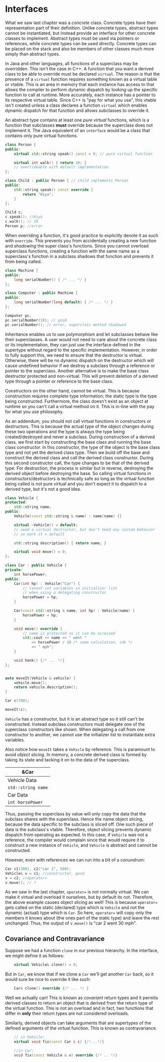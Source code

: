 # Interfaces

What we saw last chapter was a *concrete* class. Concrete types have their representation part of their definition. Unlike concrete types, abstract types cannot be instantiated, but instead provide an interface for other concrete classes to implement. Abstract types must be used via pointers or references, while concrete types can be used directly. Concrete types can be placed on the stack and also be members of other classes much more simply than abstract types.

In Java and other languages, all functions of a superclass may be overridden. This isn't the case in C++. A function that you want a derived class to be able to override must be declared `virtual`. The reason is that the presence of a `virtual` function requires something known as a virtual table or vtable. This is an area in memory that each instance has access to that allows the compiler to perform dynamic dispatch by looking up the specific function to call at runtime. More accurately, each instance has a pointer to its respective virtual table. Since C++ is "pay for what you use", this vtable isn't created unless a class declares a function `virtual` which enables dynamic dispatch for that function and allows subclasses to override it.

An abstract type contains at least one *pure virtual* functions, which is a function that subclasses **must** override because the superclass does not implement it. The Java equivalent of an `interface` would be a class that contains only pure virtual functions.

```C++
class Person {
public:
    virtual std::string speak() const = 0; // pure virtual function

    virtual int walk() { return 10; }
    // overrideable with default implementation
};

class Child : public Person { // child implements Person
public:
    std::string speak() const override {
        return "Hiya";
    }
};

Child c;
c.speak(); //Hiya
c.walk(); // 10
Person p; //error
```

When overriding a function, it's good practice to explicitly denote it as such with `override`. This prevents you from accidentally creating a new function and *shadowing* the super class's functions. Since you cannot overload superclass functions, creating a function with the same name as a superclass's function in a subclass shadows that function and prevents it from being called.

```C++
class Machine {
public:
    long serialNumber() { /* ... */ }
};

class Computer : public Machine {
public:
    long serialNumber(long default) { /* ... */ }
};

Computer pc;
pc.serialNumber(10); // good
pc.serialNumber(); // error, superclass method shadowed
```

Inheritance enables us to use polymorphism and let subclasses behave like their superclasses. A user would not need to care about the concrete class or its implementation, they can just use the interface defined in the supertype without regard to the specific implementation. However, in order to fully support this, we need to ensure that the destructor is virtual. Otherwise, there will be no dynamic dispatch on the destructor which will cause undefined behavior if we destroy a subclass through a reference or pointer to the superclass. Another alternative is to make the base class destructor protected and non-virtual. This will prevent deletion of a derived type through a pointer or reference to the base class.

Constructors on the other hand, cannot be virtual. This is because construction requires complete type information; the static type is the type being constructed. Furthermore, the class doesn't exist as an object at runtime so you can't call a virtual method on it. This is in-line with the pay for what you use philosophy.

As an addendum, you should not call virtual functions in constructors or destructors. This is because the actual type of the object changes during these two operations and the type is always the type being created/destroyed and never a subclass. During construction of a derived class, we first start by constructing the base class and running the base class constructor. In this constructor, the type of the object is the base class type and not yet the derived class type. Then we build off the base and construct the derived class and call the derived class constructor. During this second constructor call, the type changes to be that of the derived type. For destruction, the process is similar but in reverse, destroying the derived object before destroying the base. So calling virtual functions in constructors/destructors is technically safe so long as the virtual function being called is not pure virtual and you don't expect it to dispatch to a derived type, but it's not a good idea.

```C++
class Vehicle {
protected:
    std::string name;
public:
    Vehicle(const std::string & name) : name(name) {}

    virtual ~Vehicle() = default;
    // need a virtual destructor, but don't need any custom behavior
    // so mark it = default

    std::string description() { return name; }

    virtual void move() = 0;
};

class Car : public Vehicle {
private:
    int horsePower;
public:
    Car(int hp) : Vehicle("Car") {
        // cannot set variables in initializer list
        // when using a delegating constructor
        horsePower = hp;
    }

    Car(const std::string & name, int hp) : Vehicle(name) {
        horsePower = hp;
    }

    void move() override {
        // name is protected so it can be accessed
        std::cout << name << " went " 
            << horsePower / 10 /* some calculation, idk */ 
            << " mph";
    }

    void honk() {/* ... */}
};


auto moveIt(Vehicle & vehicle) {
    vehicle.move();
    return vehicle.description();
}

Car c(700);

moveIt(c);

```

`Vehicle` has a constructor, but it is an abstract type so it still can't be constructed. Instead subclass constructors must delegate one of the superclass constructors like shown. When delegating a call from one constructor to another, we cannot use the initializer list to instantiate extra variables.

Also notice how `moveIt` takes a `Vehicle` by reference. This is paramount to avoid *object slicing*. In memory, a concrete derived class is formed by taking its state and tacking it on to the data of the superclass. 

|&Car|
|---|
|Vehicle Data|
|`std::string name`|
|Car Data|
|`int horsePower`|

Thus, passing the superclass by value will only copy the data that the subclass shares with the superclass. Hence the name object slicing, because the data specific to the subclass is sliced off. One such piece of data is the subclass's vtable. Therefore, object slicing prevents dynamic dispatch from operating as expected. In this case, if `Vehicle` was not a reference, the compiler would complain since that would require it to construct a new instance of `Vehicle`, and `Vehicle` is abstract and cannot be constructed.

However, even with references we can run into a bit of a conundrum:

```C++
Car c1(300), c2("car 2", 500);
Vehicle& v = c1; //constructor, good
v = c2; //operator=
v.move(); // ?
```

As we saw in the last chapter, `operator=` is not normally virtual. We can make it virtual and overload it ourselves, but by default its not. Therefore, the above example causes object slicing as well! This is because `operator=` gets called on the static (declared) type which is `Vehicle` and not the dynamic (actual) type which is `Car`. So here, `operator=` will copy only the members it knows about (the ones part of the static type) and leave the rest unchanged. Thus, the output of `v.move()` is "car 2 went 30 mph".

## Covariance and Contravariance

Suppose we had a function `clone` in our previous hierarchy. In the interface, we might define it as follows:

```C++
    virtual Vehicle& clone() = 0;
```

But in `Car`, we know that if we clone a `Car` we'll get another `Car` back, so it would sure be nice to override it like such:

```C++
    Car& clone() override {/* ... */ }
```
Well we actually can! This is known as *covariant* return types and it permits derived classes to return an object that is derived from the return type of the virtual function. This is not an overload and in fact, two functions that differ in **only** their return types are not considered overloads.

Similarly, derived objects can take arguments that are supertypes of the defined arguments of the virtual function. This is known as contravariance. 

```C++
    // in Vehicle:
    virtual void fix(const Car & c) {/*...*/}

    //in Car:
    void fix(const Vehicle & v) override {/* .. */}
```



